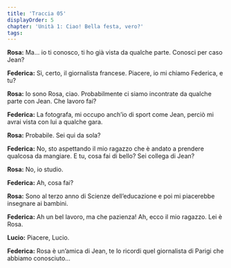 ```yaml
---
title: 'Traccia 05'
displayOrder: 5
chapter: 'Unità 1: Ciao! Bella festa, vero?'
tags:
---
```


**Rosa:** Ma... io ti conosco, ti ho già vista da qualche parte. Conosci per caso Jean?

**Federica:** Sì, certo, il giornalista francese. Piacere, io mi chiamo Federica, e tu?

**Rosa:** Io sono Rosa, ciao. Probabilmente ci siamo incontrate da qualche parte con Jean. Che lavoro fai?

**Federica:** La fotografa, mi occupo anch’io di sport come Jean, perciò mi avrai vista con lui a qualche gara.

**Rosa:** Probabile. Sei qui da sola?

**Federica:** No, sto aspettando il mio ragazzo che è andato a prendere qualcosa da mangiare. E tu, cosa fai di bello? Sei collega di Jean?

**Rosa:** No, io studio.

**Federica:** Ah, cosa fai?

**Rosa:** Sono al terzo anno di Scienze dell’educazione e poi mi piacerebbe insegnare ai bambini.

**Federica:** Ah un bel lavoro, ma che pazienza! Ah, ecco il mio ragazzo. Lei è Rosa.

**Lucio:** Piacere, Lucio.

**Federica:** Rosa è un’amica di Jean, te lo ricordi quel giornalista di Parigi che abbiamo conosciuto...
